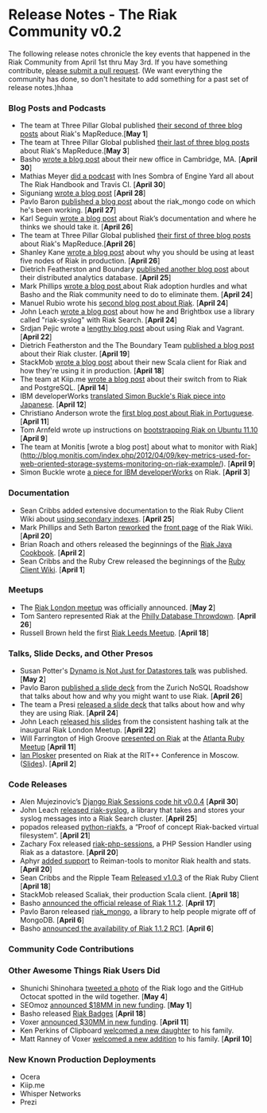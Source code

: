 # Release Notes - The Riak Community v0.2

The following release notes chronicle the key events that happened in the Riak Community from April 1st thru May 3rd. If you have something contribute, [please submit a pull request](https://github.com/basho/the-riak-community/pulls). (We want everything the community has done, so don't hesitate to add something for a past set of release notes.)hhaa

### Blog Posts and Podcasts 

* The team at Three Pillar Global published [their second of three blog posts](http://www.threepillarglobal.com/node/324) about Riak's MapReduce.[**May 1**]  
* The team at Three Pillar Global published [their last of three blog posts](http://www.threepillarglobal.com/node/325) about Riak's MapReduce.[**May 3**]
* Basho [wrote a blog post](http://basho.com/blog/technical/2012/04/30/Basho-office-in-Cambridge-is-all-new/) about their new office in Cambridge, MA. [**April 30**]
* Mathias Meyer [did a podcast](http://www.engineyard.com/podcast/data-based-part-1-mathias-meyer-and-the-riak-handbook) with Ines Sombra of Engine Yard all about The Riak Handbook and Travis CI. [**April 30**]
* Siguniang [wrote a blog post](http://siguniang.wordpress.com/2012/04/28/install-riak-on-ubuntu-12-04/) [**April 28**]
* Pavlo Baron [published a blog post](http://archi-jab-ture.blogspot.de/2012/04/riakmongo-making-riak-act-like-mongodb.html) about the riak_mongo code on which he's been working. [**April 27**]
* Karl Seguin [wrote a blog post](http://openmymind.net/2012/4/28/How-Id-Change-Riaks-Documentation/) about Riak’s documentation and where he thinks we should take it. [**April 26**]
* The team at Three Pillar Global published [their first of three blog posts](http://www.threepillarglobal.com/node/323) about Riak's MapReduce.[**April 26**]  
* Shanley Kane [wrote a blog post](http://basho.com/blog/technical/2012/04/27/Why-Your-Riak-Cluster-Should-Have-At-Least-Five-Nodes/) about why you should be using at least five nodes of Riak in production. [**April 26**]
* Dietrich Featherston and Boundary [published another blog post](http://blog.boundary.com/2012/04/25/hungry-kobayashi-part-2/) about their distributed analytics database. [**April 25**]
* Mark Phillips [wrote a blog post ](http://www.themarkphillips.com/2012/04/24/riak-adoption-we-have-some-work-to-do.html) about Riak adoption hurdles and what Basho and the Riak community need to do to eliminate them. [**April 24**]
* Manuel Rubio wrote his [second blog post about Riak](http://bosqueviejo.net/2012/04/24/riak-revisando-y-practicando). [**April 24**]
* John Leach [wrote a blog post](http://johnleach.co.uk/words/1063/riak-syslog) about how he and Brightbox use a library called "riak-syslog" with Riak Search. [**April 24**]
* Srdjan Pejic wrote a [lengthy blog post](http://batasrki.github.com/blog/2012/04/22/riak-and-vagrant/) about using Riak and Vagrant. [**April 22**]
* Dietrich Featherston and the The Boundary Team [published a blog post](http://blog.boundary.com/2012/04/19/hungry-kobayashi-pt1/) about their Riak cluster. [**April 19**]
* StackMob [wrote a blog post](http://www.stackmob.com/2012/04/opensourcescaliak/) about their new Scala client for Riak and how they're using it in production. [**April 18**]
* The team at Kiip.me [wrote a blog post](http://blog.engineering.kiip.me/post/20988881092/a-year-with-mongodb) about their switch from to Riak and PostgreSQL. [**April 14**]
* IBM developerWorks [translated Simon Buckle's Riak piece into Japanese](http://www.ibm.com/developerworks/jp/opensource/library/os-riak1/). [**April 12**]
* Christiano Anderson wrote the [first blog post about Riak in Portuguese](http://christiano.me/2012/04/11/riak-um-nosql-que-me-surpreendeu/). [**April 11**]
* Tom Arnfeld wrote up instructions on [bootstrapping Riak on Ubuntu 11.10](http://blog.tarnfeld.com/post/20804301749/riak-bootstrap-for-ubuntu-11-10) [**April 9**]
* The team at Monitis [wrote a blog post] about what to monitor with Riak](http://blog.monitis.com/index.php/2012/04/09/key-metrics-used-for-web-oriented-storage-systems-monitoring-on-riak-example/). [**April 9**]
* Simon Buckle wrote [a piece for IBM developerWorks](http://www.ibm.com/developerworks/opensource/library/os-riak1/) on Riak. [**April 3**] 

### Documentation 

* Sean Cribbs added extensive documentation to the Riak Ruby Client Wiki about [using secondary indexes](https://github.com/basho/riak-ruby-client/wiki/Secondary-Indexes). [**April 25**] 
* Mark Phillips and Seth Barton [reworked](https://github.com/basho/riak_wiki/commit/991b0f8dee22f31a6b2b2039c08393e9534b359f) the [front page](http://wiki.basho.com/Riak.html) of the Riak Wiki. [**April 20**]
* Brian Roach and others released the beginnings of the [Riak Java Cookbook](https://github.com/basho/riak-java-client/wiki/Cookbook). [**April 2**] 
* Sean Cribbs and the Ruby Crew released the beginnings of the [Ruby Client Wiki](https://github.com/basho/riak-ruby-client/wiki). [**April 1**]

### Meetups

* The [Riak London meetup](http://www.meetup.com/riak-london/events/62061262/) was officially announced. [**May 2**]
* Tom Santero represented Riak at the [Philly Database Throwdown](http://www.meetup.com/PhillyDB/events/55255962/). [**April 26**]
* Russell Brown held the first [Riak Leeds Meetup](http://www.meetup.com/Leeds-Riak/events/56443672/). [**April 18**]

### Talks, Slide Decks, and Other Presos

* Susan Potter's [Dynamo is Not Just for Datastores talk](http://www.infoq.com/presentations/Dynamo-Is-Not-Just-for-Datastores) was published. [**May 2**]
* Pavlo Baron [published a slide deck](http://www.slideshare.net/pavlobaron/from-hand-to-mouth-pavlobaron) from the Zurich NoSQL Roadshow that talks about how and why you might want to use Riak. [**April 26**]
* The team a Presi [released a slide deck](http://prezi.com/qpc9flfkdvzz/riak-prezi/) that talks about how and why they are using Riak. [**April 24**]
* John Leach [released his slides](http://johnleach.co.uk/downloads/slides/riak-consistent-hashing.pdf) from the consistent hashing talk at the inaugural Riak London Meetup. [**April 22**]
* Will Farrington of High Groove [presented on Riak](http://speakerdeck.com/u/wfarr/p/learn-you-some-riak) at the [Atlanta Ruby Meetup](http://www.meetup.com/atlantaruby/events/53215152/) [**April 11**]
* [Ian Plosker](twitter.com/DstroyAllModels) presented on Riak at the RIT++ Conference in Moscow. ([Slides](http://www.slideshare.net/profyclub_ru/introduction-to-riak-ian-plosker)). [**April 2**]


### Code Releases 

* Alen Mujezinovic’s [Django Riak Sessions code hit v0.0.4](http://pypi.python.org/pypi/django-riak-sessions/0.0.4) [**April 30**]
* John Leach [released riak-syslog](https://github.com/johnl/riak-syslog), a library that takes and stores your syslog messages into a Riak Search cluster. [**April 25**]
* popados released [python-riakfs](https://github.com/podados/python-riakfs), a “Proof of concept Riak-backed virtual filesystem”. [**April 21**]
* Zachary Fox released [riak-php-sessions](https://github.com/zacharyfox/riak-php-sessions), a PHP Session Handler using Riak as a datastore. [**April 20**]
* Aphyr [added support](https://twitter.com/#!/aphyr/status/193084567169671169) to Reiman-tools to monitor Riak health and stats. [**April 20**]
* Sean Cribbs and the Ripple Team [Released v1.0.3](https://twitter.com/#!/seancribbs/status/192274645976752130) of the Riak Ruby Client [**April 18**]
* StackMob released Scaliak, their production Scala client. [**April 18**]
* Basho [announced the official release of Riak 1.1.2](http://lists.basho.com/pipermail/riak-users_lists.basho.com/2012-April/008110.html). [**April 17**]
* Pavlo Baron released [riak_mongo](https://github.com/pavlobaron/riak_mongo), a library to help people migrate off of MongoDB. [**April 6**]
* Basho [announced the availability of Riak 1.1.2 RC1](http://lists.basho.com/pipermail/riak-users_lists.basho.com/2012-April/008065.html). [**April 6**]

### Community Code Contributions



### Other Awesome Things Riak Users Did

* Shunichi Shinohara [tweeted a photo](https://twitter.com/#!/itawasa/status/198430879629058048) of the Riak logo and the GitHub Octocat spotted in the wild together. [**May 4**]
* SEOmoz [announced $18MM in new funding](http://www.forbes.com/sites/kellyclay/2012/05/01/seomoz-raises-18-million-in-venture-capital-from-foundry-group-and-ignition-partners/). [**May 1**] 
* Basho released [Riak Badges](http://basho.com/blog/technical/2012/04/18/Tell-the-World-About-Riak/) [**April 18**]
* Voxer [announced $30MM in new funding](http://techcrunch.com/2012/04/11/walkie-talkie-app-voxer-goes-big-ivp-and-intel-lead-30-million-round/). [**April 11**]
* Ken Perkins of Clipboard [welcomed a new daughter](https://twitter.com/#!/kenperkins/status/182137868121153536) to his family. 
* Matt Ranney of Voxer [welcomed a new addition](http://mranney.com/post/20895857144/hey-look-we-have-a-baby-he-was-born-in-our-home) to his family. [**April 10**]

### New Known Production Deployments 

* Ocera 
* Kiip.me 
* Whisper Networks 
* Prezi

















 
